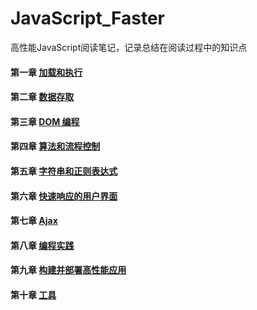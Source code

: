 # JavaScript_Faster
高性能JavaScript阅读笔记，记录总结在阅读过程中的知识点

#### 第一章 [加载和执行](https://github.com/xswei/JavaScript_Faster/tree/master/Loading_and_Execution)

#### 第二章 [数据存取](https://github.com/xswei/JavaScript_Faster/tree/master/Data_Access)

#### 第三章 [DOM 编程](https://github.com/xswei/JavaScript_Faster/tree/master/DOM_Scripting)

#### 第四章 [算法和流程控制](https://github.com/xswei/JavaScript_Faster/tree/master/Algorithms_and_FlowControl)

#### 第五章 [字符串和正则表达式](https://github.com/xswei/JavaScript_Faster/tree/master/String_and_RegExp)

#### 第六章 [快速响应的用户界面](https://github.com/xswei/JavaScript_Faster/tree/master/Response_Interfaces)

#### 第七章 [Ajax](https://github.com/xswei/JavaScript_Faster/tree/master/Ajax)

#### 第八章 [编程实践](https://github.com/xswei/JavaScript_Faster/tree/master/Programming_Practices)

#### 第九章 [构建并部署高性能应用](https://github.com/xswei/JavaScript_Faster/tree/master/Building_Deploying_JavaScript_Application)

#### 第十章 [工具](https://github.com/xswei/JavaScript_Faster/tree/master/Tools)
